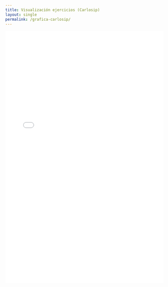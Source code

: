 ```yaml
---
title: Visualización ejercicios (Carlosip)
layout: single
permalink: /grafica-carlosip/
---
```


<iframe src="{{ site.baseurl }}/assets/grafica1.html"
        width="100%"
        height="800px"
        frameborder="0">
</iframe>
